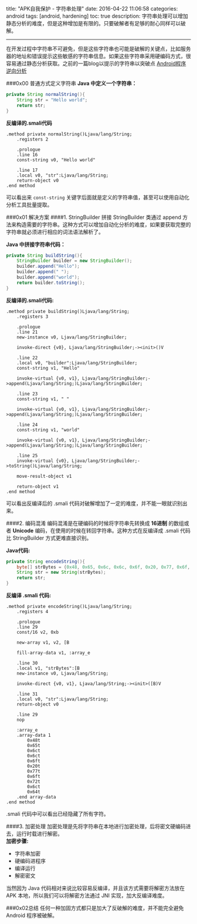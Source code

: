 title: "APK自我保护 - 字符串处理"
date: 2016-04-22 11:06:58
categories: android
tags: [android, hardening]
toc: true
description: 字符串处理可以增加静态分析的难度，但是这种增加是有限的。只要破解者有足够的耐心同样可以破解。

---

在开发过程中字符串不可避免，但是这些字符串也可能是破解的关键点，比如服务器的地址和错误提示这些敏感的字符串信息。如果这些字符串采用硬编码方式，很容易通过静态分析获取。之前的一篇blog以提示的字符串以突破点 [Android程序逆向分析](https://gnaix92.github.io/2016/03/06/android-reverse-engineering/)

###0x00 普通方式定义字符串
**Java 中定义一个字符串：**

```java
private String normalString(){
    String str = "Hello world";
    return str;
}
```

**反编译的.smali代码**

```smali
.method private normalString()Ljava/lang/String;
    .registers 2

    .prologue
    .line 16
    const-string v0, "Hello world"

    .line 17
    .local v0, "str":Ljava/lang/String;
    return-object v0
.end method
```

可以看出来 `const-string` 关键字后面就是定义的字符串值，甚至可以使用自动化分析工具批量提取。

###0x01 解决方案
####1. StringBuilder 拼接
StringBuilder 类通过 append 方法来构造需要的字符串。这种方式可以增加自动化分析的难度，如果要获取完整的字符串就必须进行相应的词法语法解析了。
    
**Java 中拼接字符串代码：**

```java
private String buildString(){
    StringBuilder builder = new StringBuilder();
    builder.append("Hello");
    builder.append(" ");
    builder.append("world");
    return builder.toString();
}
```

**反编译的.smali代码:**

```smali
.method private buildString()Ljava/lang/String;
    .registers 3

    .prologue
    .line 21
    new-instance v0, Ljava/lang/StringBuilder;

    invoke-direct {v0}, Ljava/lang/StringBuilder;-><init>()V

    .line 22
    .local v0, "builder":Ljava/lang/StringBuilder;
    const-string v1, "Hello"

    invoke-virtual {v0, v1}, Ljava/lang/StringBuilder;->append(Ljava/lang/String;)Ljava/lang/StringBuilder;

    .line 23
    const-string v1, " "

    invoke-virtual {v0, v1}, Ljava/lang/StringBuilder;->append(Ljava/lang/String;)Ljava/lang/StringBuilder;

    .line 24
    const-string v1, "world"

    invoke-virtual {v0, v1}, Ljava/lang/StringBuilder;->append(Ljava/lang/String;)Ljava/lang/StringBuilder;

    .line 25
    invoke-virtual {v0}, Ljava/lang/StringBuilder;->toString()Ljava/lang/String;

    move-result-object v1

    return-object v1
.end method
```

可以看出反编译后的 .smali 代码对破解增加了一定的难度，并不能一眼就识别出来。

####2. 编码混淆
编码混淆是在硬编码的时候将字符串先转换成 **16进制** 的数组或者 **Unicode** 编码，在使用的时候在转回字符串。这种方式在反编译成 .smali 代码比 StringBuilder 方式更难直接识别。

**Java代码:**   

```java
private String encodeString(){
    byte[] strBytes = {0x48, 0x65, 0x6c, 0x6c, 0x6f, 0x20, 0x77, 0x6f, 0x72, 0x6c, 0x64};
    String str = new String(strBytes);
    return str;
}
``` 

**反编译 .smali 代码:**

```smali
.method private encodeString()Ljava/lang/String;
    .registers 4

    .prologue
    .line 29
    const/16 v2, 0xb

    new-array v1, v2, [B

    fill-array-data v1, :array_e

    .line 30
    .local v1, "strBytes":[B
    new-instance v0, Ljava/lang/String;

    invoke-direct {v0, v1}, Ljava/lang/String;-><init>([B)V

    .line 31
    .local v0, "str":Ljava/lang/String;
    return-object v0

    .line 29
    nop

    :array_e
    .array-data 1
        0x48t
        0x65t
        0x6ct
        0x6ct
        0x6ft
        0x20t
        0x77t
        0x6ft
        0x72t
        0x6ct
        0x64t
    .end array-data
.end method
```
.smali 代码中可以看出已经隐藏了所有字符。

####3. 加密处理
加密处理是先将字符串在本地进行加密处理，后将密文硬编码进去，运行时载进行解密。    
**加密步骤:**

- 字符串加密
- 硬编码进程序
- 编译运行
- 解密密文

当然因为 Java 代码相对来说比较容易反编译，并且该方式需要将解密方法放在 APK 本地，所以我们可以将解密方法通过 JNI 实现，加大反编译难度。

###0x02总结
任何一种加固方式都只是加大了反破解的难度，并不能完全避免 Android 程序被破解。